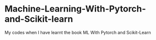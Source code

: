 # Machine-Learning-With-Pytorch-and-Scikit-learn
My codes when I have learnt the book ML With Pytorch and Scikit-Learn
